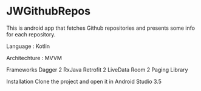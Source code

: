 # JWGithubRepos

This is android app that fetches Github repositories and presents some info for each repository.

Language : Kotlin 

Architechture : MVVM

Frameworks
Dagger 2
RxJava
Retrofit 2
LiveData
Room 2
Paging Library

Installation
Clone the project and open it in Android Studio 3.5

